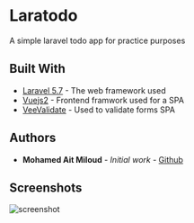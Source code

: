# Laratodo

A simple laravel todo app for practice purposes

## Built With

* [Laravel 5.7](https://laravel.com/) - The web framework used
* [Vuejs2](https://vuejs.org/) - Frontend framwork used for a SPA
* [VeeValidate](https://baianat.github.io/vee-validate/) - Used to validate forms SPA


## Authors

* **Mohamed Ait Miloud** - *Initial work* - [Github](https://github.com/Mohamedaitmiloud)

## Screenshots

![screenshot](https://user-images.githubusercontent.com/43971166/47579913-506b9a00-d945-11e8-98fc-e4c9eddf5d3e.png)

